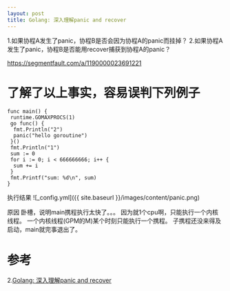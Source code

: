 ```yaml
---
layout: post
title: Golang: 深入理解panic and recover
---
```


1.如果协程A发生了panic，协程B是否会因为协程A的panic而挂掉？
2.如果协程A发生了panic，协程B是否能用recover捕获到协程A的panic？

https://segmentfault.com/a/1190000023691221

# 了解了以上事实，容易误判下列例子
```
func main() {
 runtime.GOMAXPROCS(1)
 go func() {
  fmt.Println("2")
  panic("hello goroutine")
 }()
 fmt.Println("1")
 sum := 0
 for i := 0; i < 666666666; i++ {
  sum += i
 }
 fmt.Printf("sum: %d\n", sum)
}
```

执行结果
![_config.yml]({{ site.baseurl }}/images/content/panic.png)

原因
卧槽，说明main携程执行太快了。。。
因为就1个cpu啊，只能执行一个内核线程。
一个内核线程(GPM的M)某个时刻只能执行一个携程。
子携程还没来得及启动，main就完事退出了。

# 参考
2.[Golang: 深入理解panic and recover](https://ieevee.com/tech/2017/11/23/go-panic.html)